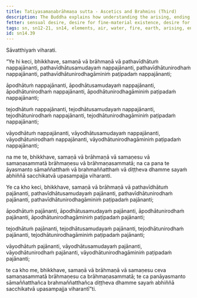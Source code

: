 ```yaml
---
title: Tatiyasamaṇabrāhmaṇa sutta - Ascetics and Brahmins (Third)
description: The Buddha explains how understanding the arising, ending and the way of practice leading to the ending in regards to the four elements leads to personal experience and attainment of the goal of asceticism or brahminhood in this very life.
fetter: sensual desire, desire for fine-material existence, desire for immaterial existence, ignorance
tags: sn, sn12-21, sn14, elements, air, water, fire, earth, arising, ending, cessation, way of practice, path, experience, wisdom, insight, realization, ascetic, brahmin, liberation
id: sn14.39
---
```


Sāvatthiyaṁ viharati.

“Ye hi keci, bhikkhave, samaṇā vā brāhmaṇā vā pathavīdhātuṁ nappajānanti, pathavīdhātusamudayaṁ nappajānanti, pathavīdhātunirodhaṁ nappajānanti, pathavīdhātunirodhagāminiṁ paṭipadaṁ nappajānanti;

āpodhātuṁ nappajānanti, āpodhātusamudayaṁ nappajānanti, āpodhātunirodhaṁ nappajānanti, āpodhātunirodhagāminiṁ paṭipadaṁ nappajānanti;

tejodhātuṁ nappajānanti, tejodhātusamudayaṁ nappajānanti, tejodhātunirodhaṁ nappajānanti, tejodhātunirodhagāminiṁ paṭipadaṁ nappajānanti;

vāyodhātuṁ nappajānanti, vāyodhātusamudayaṁ nappajānanti, vāyodhātunirodhaṁ nappajānanti, vāyodhātunirodhagāminiṁ paṭipadaṁ nappajānanti;

na me te, bhikkhave, samaṇā vā brāhmaṇā vā samaṇesu vā samaṇasammatā brāhmaṇesu vā brāhmaṇasammatā; na ca pana te āyasmanto sāmaññatthaṁ vā brahmaññatthaṁ vā diṭṭheva dhamme sayaṁ abhiññā sacchikatvā upasampajja viharanti.

Ye ca kho keci, bhikkhave, samaṇā vā brāhmaṇā vā pathavīdhātuṁ pajānanti, pathavīdhātusamudayaṁ pajānanti, pathavīdhātunirodhaṁ pajānanti, pathavīdhātunirodhagāminiṁ paṭipadaṁ pajānanti;

āpodhātuṁ pajānanti, āpodhātusamudayaṁ pajānanti, āpodhātunirodhaṁ pajānanti, āpodhātunirodhagāminiṁ paṭipadaṁ pajānanti;

tejodhātuṁ pajānanti, tejodhātusamudayaṁ pajānanti, tejodhātunirodhaṁ pajānanti, tejodhātunirodhagāminiṁ paṭipadaṁ pajānanti;

vāyodhātuṁ pajānanti, vāyodhātusamudayaṁ pajānanti, vāyodhātunirodhaṁ pajānanti, vāyodhātunirodhagāminiṁ paṭipadaṁ pajānanti;

te ca kho me, bhikkhave, samaṇā vā brāhmaṇā vā samaṇesu ceva samaṇasammatā brāhmaṇesu ca brāhmaṇasammatā; te ca panāyasmanto sāmaññatthañca brahmaññatthañca diṭṭheva dhamme sayaṁ abhiññā sacchikatvā upasampajja viharantī”ti.